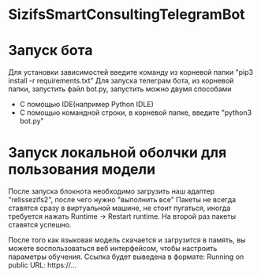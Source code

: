 # SizifsSmartConsultingTelegramBot
<h1>Запуск бота</h1>
<a>Для установки зависимостей введите команду из корневой папки "pip3 install -r requirements.txt"</a>
<a>Для запуска телеграм бота, из корневой папки, запустить файл bot.py, запустить можно двумя способами</a>
<ul>
  <li>С помощью IDE(например Python IDLE)</li>
  <li>С помощью командной строки, в корневой папке, введите "python3 bot.py"</li>
</ul>
<h1>Запуск локальной оболчки для пользования модели</h1>
<a>После запуска блокнота необходимо загрузить наш адаптер "relissezifs2", после чего нужно "выполнить все"
Пакеты не всегда ставятся сразу в виртуальной машине, не стоит пугаться, иногда требуется нажать Runtime -> Restart runtime. На второй раз пакеты ставятся успешно.

После того как языковая модель скачается и загрузится в память, вы можете воспользоваться веб интерфейсом, чтобы настроить параметры обучения.
Ссылка будет выведена в формате: Running on public URL: https://...</a>
